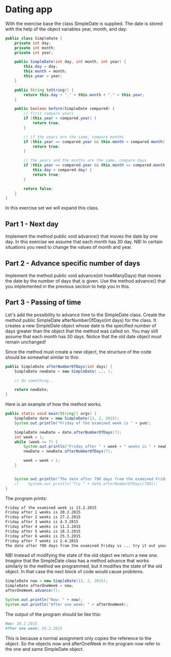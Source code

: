 
# Dating app

With the exercise base the class SimpleDate is supplied. The date is stored with the help of the object variables year, month, and day:

```java
public class SimpleDate {
    private int day;
    private int month;
    private int year;

    public SimpleDate(int day, int month, int year) {
        this.day = day;
        this.month = month;
        this.year = year;
    }

    public String toString() {
        return this.day + "." + this.month + "." + this.year;
    }

    public boolean before(SimpleDate compared) {
        // first compare years
        if (this.year < compared.year) {
            return true;
        }

        // if the years are the same, compare months
        if (this.year == compared.year && this.month < compared.month) {
            return true;
        }

        // the years and the months are the same, compare days
        if (this.year == compared.year && this.month == compared.month &&
            this.day < compared.day) {
            return true;
        }

        return false;
    }
}
```

In this exercise set we will expand this class.

## Part 1 - Next day

Implement the method public void advance() that moves the date by one day. In this exercise we assume that each month has 30 day. NB! In certain situations you need to change the values of month and year.

## Part 2 - Advance specific number of days

Implement the method public void advance(int howManyDays) that moves the date by the number of days that is given. Use the method advance() that you implemented in the previous section to help you in this.

## Part 3 - Passing of time

Let's add the possibility to advance time to the SimpleDate class. Create the method public SimpleDate afterNumberOfDays(int days) for the class. It creates a new SimpleDate object whose date is the specified number of days greater than the object that the method was called on. You may still assume that each month has 30 days. Notice that the old date object must remain unchanged!

Since the method must create a new object, the structure of the code should be somewhat similar to this:

```java
public SimpleDate afterNumberOfDays(int days) {
    SimpleDate newDate = new SimpleDate( ... );

    // do something..

    return newDate;
}
```

Here is an example of how the method works.

```java
public static void main(String[] args) {
    SimpleDate date = new SimpleDate(13, 2, 2015);
    System.out.println("Friday of the examined week is " + pvm);

    SimpleDate newDate = date.afterNumberOfDays(7);
    int week = 1;
    while (week <= 7) {
        System.out.println("Friday after " + week + " weeks is " + newDate);
        newDate = newDate.afterNumberOfDays(7);

        week = week + 1;
    }


    System.out.println("The date after 790 days from the examined Friday is ... try it out yourself!");
    //    System.out.println("Try " + date.afterNumberOfDays(790));
}
```

The program prints:
```markdown
Friday of the examined week is 13.2.2015
Friday after 1 weeks is 20.2.2015
Friday after 2 weeks is 27.2.2015
Friday after 3 weeks is 4.3.2015
Friday after 4 weeks is 11.3.2015
Friday after 5 weeks is 18.3.2015
Friday after 6 weeks is 25.3.2015
Friday after 7 weeks is 2.4.2015
The date after 790 days from the examined Friday is ... try it out yourself!
```

NB! Instead of modifying the state of the old object we return a new one. Imagine that the SimpleDate class has a method advance that works similarly to the method we programmed, but it modifies the state of the old object. In that case the next block of code would cause problems.

```java
SimpleDate now = new SimpleDate(13, 2, 2015);
SimpleDate afterOneWeek = now;
afterOneWeek.advance(7);

System.out.println("Now: " + now);
System.out.println("After one week: " + afterOneWeek);
```

The output of the program should be like this:

```markdown
Now: 20.2.2015
After one week: 20.2.2015
```

This is because a normal assignment only copies the reference to the object. So the objects now and afterOneWeek in the program now refer to the one and same SimpleDate object.
